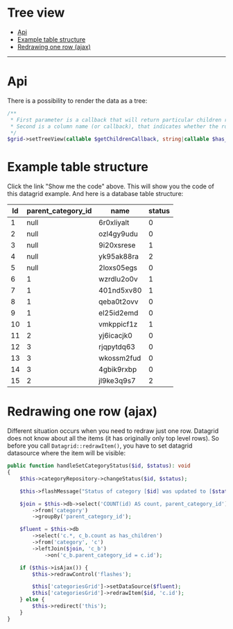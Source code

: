 # Tree view

- [Api](#api)
- [Example table structure](#example-table-structure)
- [Redrawing one row (ajax)](#redrawing-one-row-ajax)

-----

# Api

There is a possibility to render the data as a tree:

```php
/**
 * First parameter is a callback that will return particular children rows for given parent
 * Second is a column name (or callback), that indicates whether the row has some children or not
 */
$grid->setTreeView(callable $getChildrenCallback, string|callable $has_children_column);
```

# Example table structure

Click the link "Show me the code" above. This will show you the code of this datagrid example. And here is a database table structure:

| Id | parent_category_id | name       | status |
| -- | ------------------ | ---------- | ------ |
| 1  | null               | 6r0xliyalt | 0      |
| 2  | null               | ozl4gy9udu | 0      |
| 3  | null               | 9i20xsrese | 1      |
| 4  | null               | yk95ak88ra | 2      |
| 5  | null               | 2loxs05egs | 0      |
| 6  | 1                  | wzrdlu2o0v | 1      |
| 7  | 1                  | 401nd5xv80 | 1      |
| 8  | 1                  | qeba0t2ovv | 0      |
| 9  | 1                  | el25id2emd | 0      |
| 10 | 1                  | vmkppicf1z | 1      |
| 11 | 2                  | yj6icacjk0 | 0      |
| 12 | 3                  | rjqpytdq63 | 0      |
| 13 | 3                  | wkossm2fud | 0      |
| 14 | 3                  | 4gbik9rxbp | 0      |
| 15 | 2                  | jl9ke3q9s7 | 2      |

# Redrawing one row (ajax)

Different situation occurs when you need to redraw just one row. Datagrid does not know about all the items (it has originally only top level rows). So before you call `Datagrid::redrawItem()`, you have to set datagrid datasource where the item will be visible:

```php
public function handleSetCategoryStatus($id, $status): void
{
	$this->categoryRepository->changeStatus($id, $status);

	$this->flashMessage("Status of category [$id] was updated to [$status].", 'success');

	$join = $this->db->select('COUNT(id) AS count, parent_category_id')
		->from('category')
		->groupBy('parent_category_id');

	$fluent = $this->db
		->select('c.*, c_b.count as has_children')
		->from('category', 'c')
		->leftJoin($join, 'c_b')
			->on('c_b.parent_category_id = c.id');

	if ($this->isAjax()) {
		$this->redrawControl('flashes');

		$this['categoriesGrid']->setDataSource($fluent);
		$this['categoriesGrid']->redrawItem($id, 'c.id');
	} else {
		$this->redirect('this');
	}
}
```
